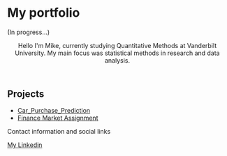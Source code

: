 <!DOCTYPE html>
<html>
  <head>
    <h1>My portfolio</h1> (In progress...)
  </head>
  <body>
    <header>
      <p>Hello I'm Mike, currently studying Quantitative Methods at Vanderbilt University. My main focus was statistical methods in research and data analysis.</p>
    </header>
    <main>
      <h2>Projects</h2>
      <ul>
        <li><a href="https://github.com/Momowangg/Portfolio/blob/main/Car_Purchase_Prediction.ipynb">Car_Purchase_Prediction</a></li>
        <li><a href="https://github.com/Momowangg/Portfolio/blob/main/Finance%20Project.ipynb">Finance Market Assignment</a></li>
      </ul>
    </main>
    <footer>
      <p>Contact information and social links</p>
      <a href="https://www.linkedin.com/in/yuqiao-mike-wang/">My Linkedin</a>
    </footer>
  </body>
</html>
